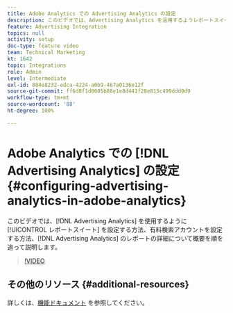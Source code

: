 ```yaml
---
title: Adobe Analytics での Advertising Analytics の設定
description: このビデオでは、Advertising Analytics を活用するようレポートスイートを設定する方法、Advertising Analytics 向けに有料検索アカウントとレポートの詳細を設定する方法を、順を追って大まかに説明します。
feature: Advertising Integration
topics: null
activity: setup
doc-type: feature video
team: Technical Marketing
kt: 1642
topic: Integrations
role: Admin
level: Intermediate
exl-id: 884e8232-edca-4224-a0b9-467a0136e12f
source-git-commit: ff6d8f1d0605b88e1e8d441f28e815c499ddd0d9
workflow-type: tm+mt
source-wordcount: '88'
ht-degree: 100%

---
```


# Adobe Analytics での [!DNL Advertising Analytics] の設定 {#configuring-advertising-analytics-in-adobe-analytics}

このビデオでは、[!DNL Advertising Analytics] を使用するように [!UICONTROL レポートスイート] を設定する方法、有料検索アカウントを設定する方法、[!DNL Advertising Analytics] のレポートの詳細について概要を順を追って説明します。

>[!VIDEO](https://video.tv.adobe.com/v/23119/?quality=12)

## その他のリソース {#additional-resources}

詳しくは、[機能ドキュメント](https://experienceleague.adobe.com/docs/analytics/integration/advertising-analytics/overview.html?lang=ja) を参照してください。
